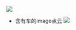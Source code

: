 ![](https://github.com/Darren-pty/darren/raw/main/Learning%20of%20way/Semester/picture/70.png)

- 含有车的image点云
![](https://github.com/Darren-pty/darren/raw/main/Learning%20of%20way/Semester/picture/16.gif)
